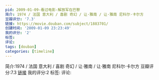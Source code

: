 ```yaml
---
pid: 2009-01-09-看过电影-解放军在巴黎
简介: 1974 / 法国 意大利 / 喜剧 奇幻 / 让·雅南 / 让·雅南 尼科尔·卡尔方
豆瓣评分: '7.3'
链接: https://movie.douban.com/subject/1883701/
创建时间: '2009-01-09 23:23:49'
我的评分: '2'
标签:
评论:
tags: [douban]
categories: [timeline]
---
```

简介:1974 / 法国 意大利 / 喜剧 奇幻 / 让·雅南 / 让·雅南 尼科尔·卡尔方
豆瓣评分:7.3
[链接](https://movie.douban.com/subject/1883701/)
我的评分:2
标签:
评论:
